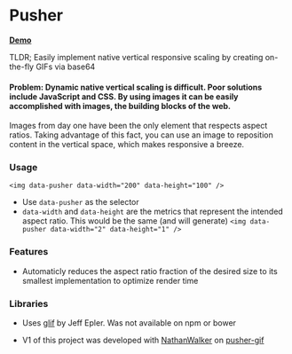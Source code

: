 # Pusher

**[Demo](http://kirkstrobeck.github.io/pusher/)**

TLDR; Easily implement native vertical responsive scaling by creating on-the-fly GIFs via base64

#### Problem: Dynamic native vertical scaling is difficult. Poor solutions include JavaScript and CSS. By using images it can be easily accomplished with images, the building blocks of the web.

Images from day one have been the only element that respects aspect ratios. Taking advantage of this fact, you can use an image to reposition content in the vertical space, which makes responsive a breeze.

### Usage

    <img data-pusher data-width="200" data-height="100" />

- Use `data-pusher` as the selector
- `data-width` and `data-height` are the metrics that represent the intended aspect ratio. This would be the same (and will generate) `<img data-pusher data-width="2" data-height="1" />`

### Features

- Automaticly reduces the aspect ratio fraction of the desired size to its smallest implementation to optimize render time

### Libraries

- Uses [glif](https://emergent.unpythonic.net/software/01126462511-glif) by Jeff Epler. Was not available on npm or bower

- V1 of this project was developed with [NathanWalker](https://github.com/NathanWalker) on [pusher-gif](https://github.com/infowrap/pusher-gif)
